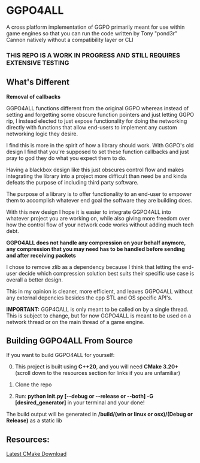 # GGPO4ALL
A cross platform implementation of GGPO primarily meant for use within game engines so that you can run the code written by Tony "pond3r" Cannon natively without a compatibility layer or CLI

### THIS REPO IS A WORK IN PROGRESS AND STILL REQUIRES EXTENSIVE TESTING

## What's Different

__Removal of callbacks__

GGPO4ALL functions different from the original GGPO whereas instead of setting and forgetting some obscure function pointers and just letting GGPO rip, I instead elected to just expose functionality for doing the networking directly with functions that allow end-users to implement any custom networking logic they desire.

I find this is more in the spirit of how a library should work. With GGPO's old design I find that you're supposed to set these function callbacks and just pray to god they do what you expect them to do.

Having a blackbox design like this just obscures control flow and makes integrating the library into a project more difficult than need be and kinda defeats the purpose of including third party software.

The purpose of a library is to offer functionality to an end-user to empower them to accomplish whatever end goal the software they are building does.

With this new design I hope it is easier to integrate GGPO4ALL into whatever project you are working on, while also giving more freedom over how the control flow of your network code works without adding much tech debt.

__GGPO4ALL does not handle any compression on your behalf anymore, any compression that you may need has to be handled before sending and after receiving packets__

I chose to remove zlib as a dependency because I think that letting the end-user decide which compression solution best suits their specific use case is overall a better design.

This in my opinion is cleaner, more efficient, and leaves GGPO4ALL without any external depencies besides the cpp STL and OS specific API's.

__IMPORTANT:__ GGP4OALL is only meant to be called on by a single thread. This is subject to change, but for now GGPO4ALL is meant to be used on a network thread or on the main thread of a game engine.

## Building GGPO4ALL From Source

If you want to build GGPO4ALL for yourself:

0. This project is built using __C++20__, and you will need __CMake 3.20+__ (scroll down to the resources section for links if you are unfamiliar)

1. Clone the repo

2. Run: __python init.py [--debug or --release or --both] -G [desired_generator]__ in your terminal and your done!

The build output will be generated in __/build/(win or linux or osx)/(Debug or Release)__ as a static lib

## Resources:

[Latest CMake Download](https://cmake.org/download/)